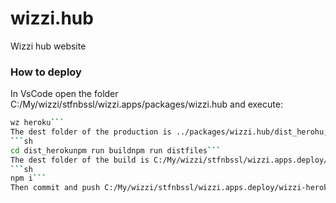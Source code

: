 # wizzi.hub

Wizzi hub website

### How to deploy
In VsCode open the folder C:/My/wizzi/stfnbssl/wizzi.apps/packages/wizzi.hub and execute:
```sh
wz heroku```
The dest folder of the production is ../packages/wizzi.hub/dist_herohu, execute
```sh
cd dist_herokunpm run buildnpm run distfiles```
The dest folder of the build is C:/My/wizzi/stfnbssl/wizzi.apps.deploy/packages/wizzi-heroku. Open it in VsCode and execute:
```sh
npm i```
Then commit and push C:/My/wizzi/stfnbssl/wizzi.apps.deploy/wizzi-heroku to github.
